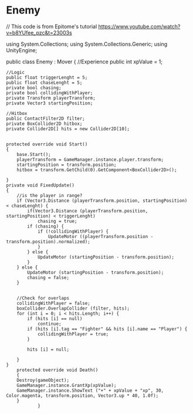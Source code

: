 # Enemy
// This code is from Epitome's tutorial https://www.youtube.com/watch?v=b8YUfee_pzc&t=23003s


using System.Collections;
using System.Collections.Generic;
using UnityEngine;

public class Enemy : Mover
{
	//Experience
	public int xpValue = 1;

	//Logic
	public float triggerLenght = 5;
	public float chaseLenght = 5;
	private bool chasing;
	private bool collidingWithPlayer;
	private Transform playerTransform;
	private Vector3 startingPosition;

	//Hitbox
	public ContactFilter2D filter;
	private BoxCollider2D hitbox;
	private Collider2D[] hits = new Collider2D[10];


	protected override void Start()
	{
		base.Start();
		playerTransform = GameManager.instance.player.transform;
		startingPosition = transform.position;
		hitbox = transform.GetChild(0).GetComponent<BoxCollider2D>();

	}
	private void FixedUpdate()
	{
		//is the player in range?
		if (Vector3.Distance (playerTransform.position, startingPosition) < chaseLenght) {
			if(Vector3.Distance (playerTransform.position, startingPosition) < triggerLenght)
				chasing = true;
			if (chasing) {
				if (!collidingWithPlayer) {
					UpdateMotor ((playerTransform.position - transform.position).normalized);
				}
			} else {
				UpdateMotor (startingPosition - transform.position);
			}
		} else {
			UpdateMotor (startingPosition - transform.position);
			chasing = false;
		}
		
	
		//Check for overlaps
		collidingWithPlayer = false;
		boxCollider.OverlapCollider (filter, hits);
		for (int i = 0; i < hits.Length; i++) {
			if (hits [i] == null)
				continue;
			if (hits [i].tag == "Fighter" && hits [i].name == "Player") {
				collidingWithPlayer = true;
			}

			hits [i] = null;

		}
	}
		protected override void Death()
		{
		Destroy(gameObject);
		GameManager.instance.GrantXp(xpValue);
		GameManager.instance.ShowText ("+" + xpValue + "xp", 30, Color.magenta, transform.position, Vector3.up * 40, 1.0f);
		}
				}


